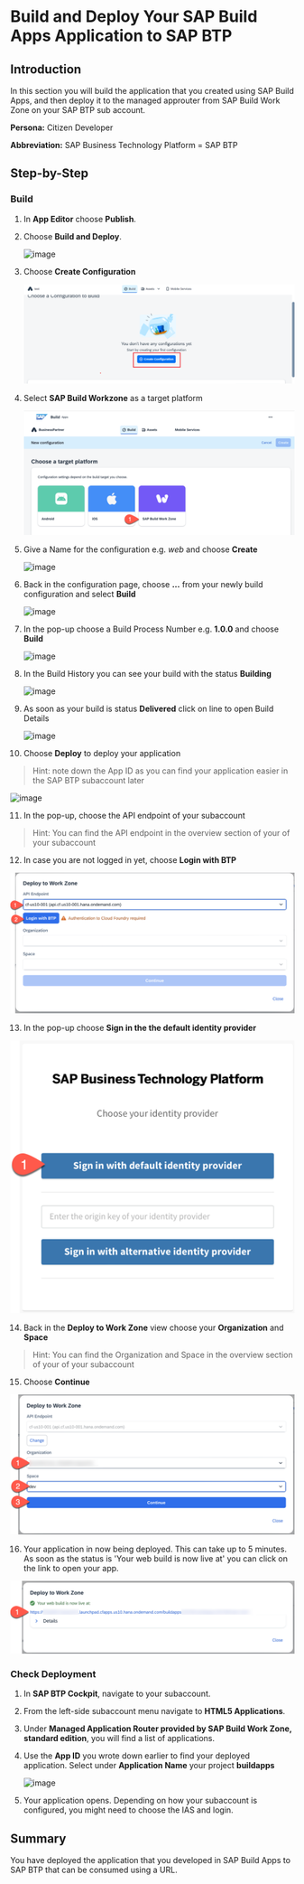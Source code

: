 # Build and Deploy Your SAP Build Apps Application to SAP BTP

## Introduction

In this section you will build the application that you created using SAP Build Apps, and then deploy it to the managed approuter from SAP Build Work Zone on your SAP BTP sub account.

**Persona:** Citizen Developer

**Abbreviation:** SAP Business Technology Platform = SAP BTP


## Step-by-Step

### Build

1. In **App Editor** choose **Publish**.

2. Choose **Build and Deploy**.

   ![image](https://github.com/user-attachments/assets/09b30a5f-0679-4dd9-a524-46de5d0a036e)


3. Choose **Create Configuration**

   ![New Configuration](./images/createConfiguration.png)

4. Select **SAP Build Workzone** as a target platform

   ![target platform](./images/deploy-2.png)

5. Give a Name for the configuration e.g. *web* and choose **Create**

   ![image](https://github.com/user-attachments/assets/c751ab7b-2a5c-402b-a1da-0f197d3537b2)


6. Back in the configuration page, choose **...** from your newly build configuration and select **Build**

   ![image](https://github.com/user-attachments/assets/57a85e47-6d20-4f5a-849f-ef5d5b4228a7)


7. In the pop-up choose a Build Process Number e.g. **1.0.0** and choose **Build**

   ![image](https://github.com/user-attachments/assets/d148ea8b-4e41-4e6b-9f73-6edee32bd557)


8. In the Build History you can see your build with the status **Building**

   ![image](https://github.com/user-attachments/assets/413de4f7-98d7-45f3-a65f-a7c5e28e071f)


9. As soon as your build is status **Delivered** click on line to open Build Details

   ![image](https://github.com/user-attachments/assets/2b37b723-4571-4eb7-bdb3-09d615b147b7)


10. Choose **Deploy** to deploy your application
  > Hint: note down the App ID as you can find your application easier in the SAP BTP subaccount later

   ![image](https://github.com/user-attachments/assets/e90f8555-a9c5-4b15-a45c-59102a763164)


11. In the pop-up, choose the API endpoint of your subaccount

> Hint: You can find the API endpoint in the overview section of your  of your subaccount

12. In case you are not logged in yet, choose **Login with BTP**

   ![API Endpoint](./images/deploy-9.png)

13. In the pop-up choose **Sign in the the default identity provider**

   ![Identity Provider](./images/deploy-10.png)

14. Back in the **Deploy to Work Zone** view choose your **Organization** and **Space**

> Hint: You can find the Organization and Space in the overview section of your  of your subaccount

15. Choose **Continue**

   ![Org & Space](./images/deploy-11.png)

16. Your application in now being deployed. This can take up to 5 minutes. As soon as the status is 'Your web build is now live at' you can click on the link to open your app.

   ![Org & Space](./images/deploy-12.png)



### Check Deployment

1. In **SAP BTP Cockpit**, navigate to your subaccount.

2. From the left-side subaccount menu navigate to **HTML5 Applications**.

3. Under **Managed Application Router provided by SAP Build Work Zone, standard edition**, you will find a list of applications.

4. Use the **App ID** you wrote down earlier to find your deployed application. Select under **Application Name** your project **buildapps<APP ID>**

   ![image](https://github.com/user-attachments/assets/7e02a3ce-d317-45e5-b8f8-ac03c592999e)


5. Your application opens. Depending on how your subaccount is configured, you might need to choose the IAS and login.

## Summary

You have deployed the application that you developed in SAP Build Apps to SAP BTP that can be consumed using a URL.
